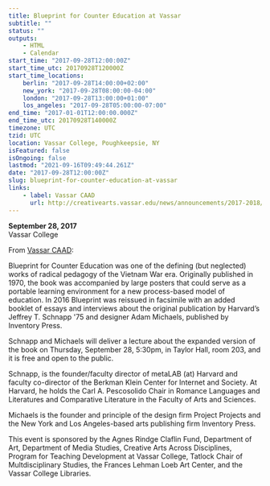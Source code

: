 ```yaml
---
title: Blueprint for Counter Education at Vassar
subtitle: ""
status: ""
outputs:
    - HTML
    - Calendar
start_time: "2017-09-28T12:00:00Z"
start_time_utc: 20170928T120000Z
start_time_locations:
    berlin: "2017-09-28T14:00:00+02:00"
    new_york: "2017-09-28T08:00:00-04:00"
    london: "2017-09-28T13:00:00+01:00"
    los_angeles: "2017-09-28T05:00:00-07:00"
end_time: "2017-01-01T12:00:00.000Z"
end_time_utc: 20170928T140000Z
timezone: UTC
tzid: UTC
location: Vassar College, Poughkeepsie, NY
isFeatured: false
isOngoing: false
lastmod: "2021-09-16T09:49:44.261Z"
date: "2017-09-28T12:00:00Z"
slug: blueprint-for-counter-education-at-vassar
links:
    - label: Vassar CAAD
      url: http://creativearts.vassar.edu/news/announcements/2017-2018/170928-blueprint-counter-education.html
---
```

**September 28, 2017**<br />
Vassar College

From [Vassar CAAD](http://creativearts.vassar.edu/news/announcements/2017-2018/170928-blueprint-counter-education.html):

Blueprint for Counter Education was one of the defining (but neglected) works of radical pedagogy of the Vietnam War era.  Originally published in 1970, the book was accompanied by large posters that could serve as a portable learning environment for a new process-based model of education. In 2016 Blueprint was reissued in facsimile with an added booklet of essays and interviews  about the original publication by Harvard’s Jeffrey T. Schnapp '75 and designer Adam Michaels, published by Inventory Press.

Schnapp and Michaels will deliver a lecture about the expanded version of the book on Thursday, September 28, 5:30pm, in Taylor Hall, room 203, and it is free and open to the public.

Schnapp, is the founder/faculty director of metaLAB (at) Harvard and faculty co-director of the Berkman Klein Center for Internet and Society. At Harvard, he holds the Carl A. Pescosolido Chair in Romance Languages and Literatures and Comparative Literature in the Faculty of Arts and Sciences.

Michaels is the founder and principle of the design firm Project Projects and the New York and Los Angeles-based  arts publishing firm Inventory Press.

This event is sponsored by the Agnes Rindge Claflin Fund, Department of Art, Department of Media Studies, Creative Arts Across Disciplines, Program for Teaching Development at Vassar College, Tatlock Chair of Multdisciplinary Studies, the Frances Lehman Loeb Art Center, and the Vassar College Libraries.